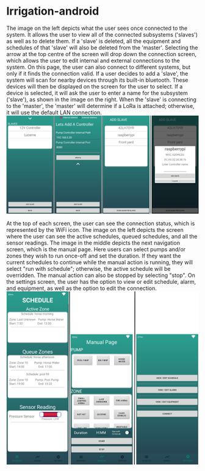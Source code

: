# Irrigation-android


The image on the left depicts what the user sees once connected to the system. It allows the user to view all of the connected subsystems ('slaves') as well as to delete them. If a 'slave' is deleted, all the equipment and schedules of that 'slave' will also be deleted from the 'master'. Selecting the arrow at the top centre of the screen will drop down the connection screen, which allows the user to edit internal and external connections to the system. On this page, the user can also connect to different systems, but only if it finds the connection valid. If a user decides to add a 'slave', the system will scan for nearby devices through its built-in bluetooth. These devices will then be displayed on the screen for the user to select. If a device is selected, it will ask the user to enter a name for the subsystem ('slave'), as shown in the image on the right. When the 'slave' is connecting to the 'master', the 'master' will determine if a LoRa is attached; otherwise, it will use the default LAN connection.
![Connection](ReadMeImages/Connection.png)

At the top of each screen, the user can see the connection status, which is represented by the WiFi icon. The image on the left depicts the screen where the user can see the active schedules, queued schedules, and all the sensor readings. The image in the middle depicts the next navigation screen, which is the manual page. Here users can select pumps and/or zones they wish to run once-off and set the duration. If they want the current schedules to continue while the manual action is running, they will select "run with schedule"; otherwise, the active schedule will be overridden. The manual action can also be stopped by selecting "stop". On the settings screen, the user has the option to view or edit schedule, alarm, and equipment, as well as the option to edit the connection.
![Navigation](ReadMeImages/Navigation.png)
